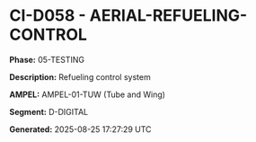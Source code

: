 # CI-D058 - AERIAL-REFUELING-CONTROL

**Phase:** 05-TESTING

**Description:** Refueling control system

**AMPEL:** AMPEL-01-TUW (Tube and Wing)

**Segment:** D-DIGITAL

**Generated:** 2025-08-25 17:27:29 UTC
